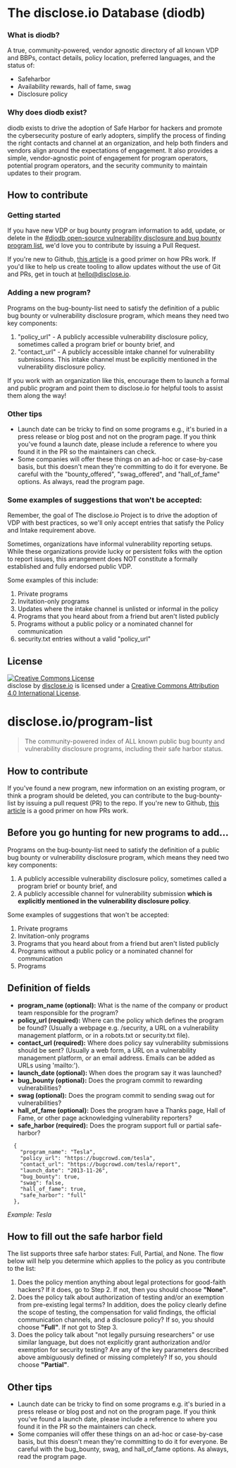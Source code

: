 # The disclose.io Database (diodb)

### What is diodb?

A true, community-powered, vendor agnostic directory of all known VDP and BBPs, contact details, policy location, preferred languages, and the status of:

- Safeharbor
- Availability rewards, hall of fame, swag
- Disclosure policy

### Why does diodb exist?

diodb exists to drive the adoption of Safe Harbor for hackers and promote the cybersecurity posture of early adopters, simplify the process of finding the right contacts and channel at an organization, and help both finders and vendors align around the expectations of engagement. It also provides a simple, vendor-agnostic point of engagement for program operators, potential program operators, and the security community to maintain updates to their program. 

## How to contribute

### Getting started

If you have new VDP or bug bounty program information to add, update, or delete in the [#diodb open-source vulnerability disclosure and bug bounty program list](https://github.com/disclose/diodb/blob/master/program-list.json), we'd love you to contribute by issuing a Pull Request.

If you're new to Github, [this article](https://help.github.com/articles/creating-a-pull-request-from-a-fork/) is a good primer on how PRs work. If you'd like to help us create tooling to allow updates without the use of Git and PRs, get in touch at hello@disclose.io.

### Adding a new program?

Programs on the bug-bounty-list need to satisfy the definition of a public bug bounty or vulnerability disclosure program, which means they need two key components:

1. "policy_url" - A publicly accessible vulnerability disclosure policy, sometimes called a program brief or bounty brief, and
2. "contact_url" - A publicly accessible intake channel for vulnerability submissions. This intake channel must be explicitly mentioned in the vulnerability disclosure policy.

If you work with an organization like this, encourage them to launch a formal and public program and point them to disclose.io for helpful tools to assist them along the way!

### Other tips

* Launch date can be tricky to find on some programs e.g., it's buried in a press release or blog post and not on the program page. If you think you've found a launch date, please include a reference to where you found it in the PR so the maintainers can check.
* Some companies will offer these things on an ad-hoc or case-by-case basis, but this doesn't mean they're committing to do it for everyone. Be careful with the "bounty_offered", "swag_offered", and "hall_of_fame" options. As always, read the program page.

### Some examples of suggestions that won't be accepted:

Remember, the goal of The disclose.io Project is to drive the adoption of VDP with best practices, so we'll only accept entries that satisfy the Policy and Intake requirement above.  

Sometimes, organizations have informal vulnerability reporting setups. While these organizations provide lucky or persistent folks with the option to report issues, this arrangement does NOT constitute a formally established and fully endorsed public VDP.

Some examples of this include:

1. Private programs
2. Invitation-only programs
3. Updates where the intake channel is unlisted or informal in the policy
4. Programs that you heard about from a friend but aren't listed publicly
5. Programs without a public policy or a nominated channel for communication
6. security.txt entries without a valid "policy_url"

## License

<a rel="license" href="http://creativecommons.org/licenses/by/4.0/"><img alt="Creative Commons License" style="border-width:0" src="https://i.creativecommons.org/l/by/4.0/88x31.png" /></a><br /><span xmlns:dct="http://purl.org/dc/terms/" property="dct:title">disclose</span> by <a xmlns:cc="http://creativecommons.org/ns#" href="https://disclose.io" property="cc:attributionName" rel="cc:attributionURL">disclose.io</a> is licensed under a <a rel="license" href="http://creativecommons.org/licenses/by/4.0/">Creative Commons Attribution 4.0 International License</a>.

# disclose.io/program-list

> The community-powered index of ALL known public bug bounty and vulnerability disclosure programs, including their safe harbor status.  

## How to contribute  
If you've found a new program, new information on an existing program, or think a program should be deleted, you can contribute to the bug-bounty-list by issuing a pull request (PR) to the repo. If you're new to Github, [this article](https://help.github.com/articles/creating-a-pull-request-from-a-fork/) is a good primer on how PRs work. 

## Before you go hunting for new programs to add...

Programs on the bug-bounty-list need to satisfy the definition of a public bug bounty or vulnerability disclosure program, which means they need two key components:
  1. A publicly accessible vulnerability disclosure policy, sometimes called a program brief or bounty brief, and 
  2. A publicly accessible channel for vulnerability submission **which is explicitly mentioned in the vulnerability disclosure policy**.  
  
Some examples of suggestions that won't be accepted:
  1. Private programs  
  2. Invitation-only programs  
  3. Programs that you heard about from a friend but aren't listed publicly  
  4. Programs without a public policy or a nominated channel for communication  
  5. Programs 

## Definition of fields 

- **program_name (optional):** What is the name of the company or product team responsible for the program?  
- **policy_url (required):** Where can the policy which defines the program be found? (Usually a webpage e.g. /security, a URL on a vulnerability management platform, or in a robots.txt or security.txt file).  
- **contact_url (required):** Where does policy say vulnerability submissions should be sent? (Usually a web form, a URL on a vulnerability management platform, or an email address. Emails can be added as URLs using 'mailto:').  
- **launch_date (optional):** When does the program say it was launched?  
- **bug_bounty (optional):** Does the program commit to rewarding vulnerabilities?  
- **swag (optional):** Does the program commit to sending swag out for vulnerabilities?  
- **hall_of_fame (optional):** Does the program have a Thanks page, Hall of Fame, or other page acknowledging vulnerability reporters?
- **safe_harbor (required):** Does the program support full or partial safe-harbor?  

~~~~
  {
    "program_name": "Tesla",
    "policy_url": "https://bugcrowd.com/tesla",
    "contact_url": "https://bugcrowd.com/tesla/report",
    "launch_date": "2013-11-26",
    "bug_bounty": true,
    "swag": false,
    "hall_of_fame": true,
    "safe_harbor": "full"
  },
~~~~

*Example: Tesla*

## How to fill out the safe harbor field

The list supports three safe harbor states: Full, Partial, and None. The flow below will help you determine which applies to the policy as you contribute to the list:  

1. Does the policy mention anything about legal protections for good-faith hackers? If it does, go to Step 2. If not, then you should choose **"None"**. 
2. Does the policy talk about authorization of testing and/or an exemption from pre-existing legal terms? In addition, does the policy clearly define the scope of testing, the compensation for valid findings, the official communication channels, and a disclosure policy? If so, you should choose **"Full"**. If not got to Step 3.
3. Does the policy talk about "not legally pursuing researchers" or use similar language, but does not explicitly grant authorization and/or exemption for security testing? Are any of the key parameters described above ambiguously defined or missing completely? If so, you should choose **"Partial"**. 

## Other tips  

* Launch date can be tricky to find on some programs e.g. it's buried in a press release or blog post and not on the program page. If you think you've found a launch date, please include a reference to where you found it in the PR so the maintainers can check.
* Some companies will offer these things on an ad-hoc or case-by-case basis, but this doesn't mean they're committing to do it for everyone. Be careful with the bug_bounty, swag, and hall_of_fame options. As always, read the program page.
